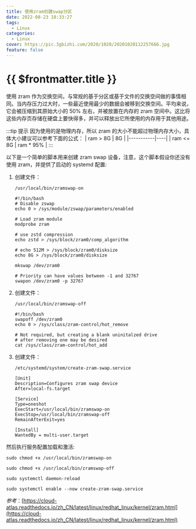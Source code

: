 ```yaml
---
title: 使用zram创建swap分区
date: 2022-08-23 18:33:27
tags:
  - Linux
categories:
  - Linux
cover: https://pic.3gbizhi.com/2020/1020/20201020112257666.jpg
feature: false
---
```


# {{ $frontmatter.title }}

使用 zram 作为交换空间，与常规的基于分区或基于文件的交换空间做的事情相同。当内存压力过大时，一些最近使用最少的数据会被移到交换空间。平均来说，它会被压缩到其原始大小的 50% 左右，并被放置在内存的 zram 空间中。这比将这些内存页存储在硬盘上要快得多，并可以释放出它所使用的内存用于其他用途。

:::tip 提示
因为使用的是物理内存，所以 zram 的大小不能超过物理内存大小，具体大小建议可以参考下面的公式：
| ram > 8G | 8G |
|-----------|----|
| ram <= 8G | ram \* 95% |
:::

以下是一个简单的脚本用来创建 zram swap 设备，注意，这个脚本假设你还没有使用 zram，并提供了启动的 systemd 配置:

1. 创建文件：

   ```shell
   /usr/local/bin/zramswap-on
   ```

   ```shell
   #!/bin/bash
   # Disable zswap
   echo 0 > /sys/module/zswap/parameters/enabled

   # Load zram module
   modprobe zram

   # use zstd compression
   echo zstd > /sys/block/zram0/comp_algorithm

   # echo 512M > /sys/block/zram0/disksize
   echo 8G > /sys/block/zram0/disksize

   mkswap /dev/zram0

   # Priority can have values between -1 and 32767
   swapon /dev/zram0 -p 32767
   ```

2. 创建文件：

   ```shell
   /usr/local/bin/zramswap-off
   ```

   ```shell
   #!/bin/bash
   swapoff /dev/zram0
   echo 0 > /sys/class/zram-control/hot_remove

   # Not required, but creating a blank uninitalzed drive
   # after removing one may be desired
   cat /sys/class/zram-control/hot_add
   ```

3. 创建文件：

   ```shell
   /etc/systemd/system/create-zram-swap.service
   ```

   ```shell
   [Unit]
   Description=Configures zram swap device
   After=local-fs.target

   [Service]
   Type=oneshot
   ExecStart=/usr/local/bin/zramswap-on
   ExecStop=/usr/local/bin/zramswap-off
   RemainAfterExit=yes

   [Install]
   WantedBy = multi-user.target
   ```

然后执行服务配置加载和激活:

```shell
sudo chmod +x /usr/local/bin/zramswap-on
```

```shell
sudo chmod +x /usr/local/bin/zramswap-off
```

```shell
sudo systemctl daemon-reload
```

```shell
sudo systemctl enable --now create-zram-swap.service
```

_参考_：[https://cloud-atlas.readthedocs.io/zh_CN/latest/linux/redhat_linux/kernel/zram.html](https://cloud-atlas.readthedocs.io/zh_CN/latest/linux/redhat_linux/kernel/zram.html)
